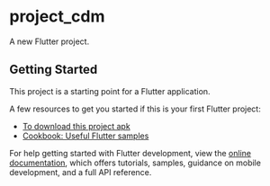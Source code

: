 # project_cdm

A new Flutter project.

## Getting Started

This project is a starting point for a Flutter application.

A few resources to get you started if this is your first Flutter project:

- [To download this project apk](https://docs.flutter.dev/get-started/codelab)
- [Cookbook: Useful Flutter samples](https://docs.flutter.dev/cookbook)

For help getting started with Flutter development, view the
[online documentation](https://docs.flutter.dev/), which offers tutorials,
samples, guidance on mobile development, and a full API reference.
